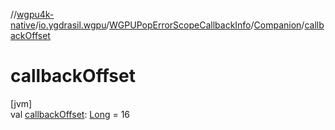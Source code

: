 //[wgpu4k-native](../../../../index.md)/[io.ygdrasil.wgpu](../../index.md)/[WGPUPopErrorScopeCallbackInfo](../index.md)/[Companion](index.md)/[callbackOffset](callback-offset.md)

# callbackOffset

[jvm]\
val [callbackOffset](callback-offset.md): [Long](https://kotlinlang.org/api/core/kotlin-stdlib/kotlin/-long/index.html) = 16